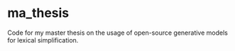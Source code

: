 # ma_thesis
Code for my master thesis on the usage of open-source generative models for lexical simplification.

